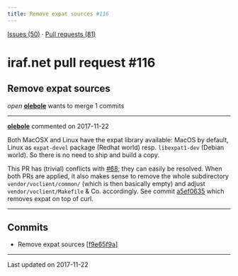 ```yaml
---
title: Remove expat sources #116
---
```


[Issues (50)](https://iraf-community.github.io/iraf-v216/issues) · [Pull requests (81)](https://iraf-community.github.io/iraf-v216/issues/pulls)

# iraf.net pull request #116
## Remove expat sources
*open* **[olebole](https://github.com/olebole)** wants to merge 1 commits

- - - -

**[olebole](https://github.com/olebole)** commented on 2017-11-22

Both MacOSX and Linux have the expat library available: MacOS by default, Linux as `expat-devel` package (Redhat world) resp. `libexpat1-dev` (Debian world). So there is no need to ship and build a copy.  
  
This PR has (trivial) conflicts with [#68](https://iraf-community.github.io/iraf-v216/issues/68); they can easily be resolved. When both PRs are applied, it also makes sense to remove the whole subdirectory `vendor/voclient/common/` (which is then basically empty) and adjust `vendor/voclient/Makefile` & Co. accordingly. See commit [a5ef0635](https://github.com/iraf-community/iraf/commit/a5ef0635d89b4b6d65766746d8de0d7ea710eb68) which removes expat on top of curl.
- - - -

## Commits

* Remove expat sources [[f9e65f9a](https://github.com/iraf-community/iraf/commit/f9e65f9a661519b3514b59bfb878496c8dbd15da)]

- - - -

Last updated on 2017-11-22
